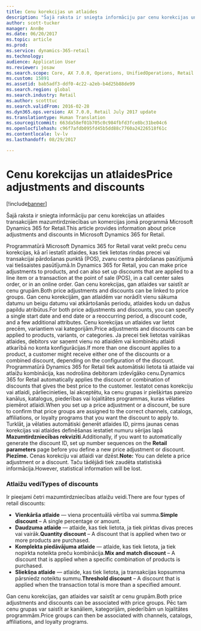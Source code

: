 ```yaml
---
title: Cenu korekcijas un atlaides
description: "Šajā raksta ir sniegta informāciju par cenu korekcijas un atlaides transakcijām mazumtirdzniecības un komercijas jomā programmā Microsoft Dynamics 365 for Retail."
author: scott-tucker
manager: AnnBe
ms.date: 06/20/2017
ms.topic: article
ms.prod: 
ms.service: dynamics-365-retail
ms.technology: 
audience: Application User
ms.reviewer: josaw
ms.search.scope: Core, AX 7.0.0, Operations, UnifiedOperations, Retail
ms.custom: 15891
ms.assetid: bab5adf3-ddf0-4c22-a2eb-b4d25b88de99
ms.search.region: global
ms.search.industry: Retail
ms.author: scotttuc
ms.search.validFrom: 2016-02-28
ms.dyn365.ops.version: AX 7.0.0, Retail July 2017 update
ms.translationtype: Human Translation
ms.sourcegitcommit: 663da58ef01b705c0c984fbfd3fce8bc31be04c6
ms.openlocfilehash: c96f7afdb095fd45b5dd88c7760a24226518f61c
ms.contentlocale: lv-lv
ms.lasthandoff: 08/29/2017

---
```


# <a name="price-adjustments-and-discounts"></a><span data-ttu-id="6fce5-103">Cenu korekcijas un atlaides</span><span class="sxs-lookup"><span data-stu-id="6fce5-103">Price adjustments and discounts</span></span>

[!include[banner](includes/banner.md)]


<span data-ttu-id="6fce5-104">Šajā raksta ir sniegta informāciju par cenu korekcijas un atlaides transakcijām mazumtirdzniecības un komercijas jomā programmā Microsoft Dynamics 365 for Retail.</span><span class="sxs-lookup"><span data-stu-id="6fce5-104">This article provides information about price adjustments and discounts in Microsoft Dynamics 365 for Retail.</span></span>

<span data-ttu-id="6fce5-105">Programmatūrā Microsoft Dynamics 365 for Retail varat veikt preču cenu korekcijas, kā arī iestatīt atlaides, kas tiek lietotas rindas precei vai transakcijai pārdošanas punktā (POS), zvanu centra pārdošanas pasūtījumā vai tiešsaistes pasūtījumā.</span><span class="sxs-lookup"><span data-stu-id="6fce5-105">In Dynamics 365 for Retail, you can make price adjustments to products, and can also set up discounts that are applied to a line item or a transaction at the point of sale (POS), in a call center sales order, or in an online order.</span></span> <span data-ttu-id="6fce5-106">Gan cenu korekcijas, gan atlaides var saistīt ar cenu grupām.</span><span class="sxs-lookup"><span data-stu-id="6fce5-106">Both price adjustments and discounts can be linked to price groups.</span></span> <span data-ttu-id="6fce5-107">Gan cenu korekcijām, gan atlaidēm var norādīt vienu sākuma datumu un beigu datumu vai atkārtošanās periodu, atlaides kodu un dažus papildu atribūtus.</span><span class="sxs-lookup"><span data-stu-id="6fce5-107">For both price adjustments and discounts, you can specify a single start date and end date or a reoccurring period, a discount code, and a few additional attributes.</span></span> <span data-ttu-id="6fce5-108">Cenu korekcijas un atlaides var lietot precēm, variantiem vai kategorijām.</span><span class="sxs-lookup"><span data-stu-id="6fce5-108">Price adjustments and discounts can be applied to products, variants, or categories.</span></span> <span data-ttu-id="6fce5-109">Ja precei tiek lietotas vairākas atlaides, debitors var saņemt vienu no atlaidēm vai kombinētu atlaidi atkarībā no konta konfigurācijas.</span><span class="sxs-lookup"><span data-stu-id="6fce5-109">If more than one discount applies to a product, a customer might receive either one of the discounts or a combined discount, depending on the configuration of the discount.</span></span> <span data-ttu-id="6fce5-110">Programmatūrā Dynamics 365 for Retail tiek automātiski lietota tā atlaide vai atlaižu kombinācija, kas nodrošina debitoram izdevīgāko cenu.</span><span class="sxs-lookup"><span data-stu-id="6fce5-110">Dynamics 365 for Retail automatically applies the discount or combination of discounts that gives the best price to the customer.</span></span> <span data-ttu-id="6fce5-111">Iestatot cenas korekciju vai atlaidi, pārliecinieties, lai akceptētu, ka cenu grupas ir piešķirtas pareizo kanālus, katalogus, piederības vai lojalitātes programmas, kuras vēlaties piemērot atlaidi.</span><span class="sxs-lookup"><span data-stu-id="6fce5-111">When you set up a price adjustment or a discount, be sure to confirm that price groups are assigned to the correct channels, catalogs, affiliations, or loyalty programs that you want the discount to apply to.</span></span> <span data-ttu-id="6fce5-112">Turklāt, ja vēlaties automātiski ģenerēt atlaides ID, pirms jaunas cenas korekcijas vai atlaides definēšanas iestatiet numuru sērijas lapā **Mazumtirdzniecības rekvizīti**.</span><span class="sxs-lookup"><span data-stu-id="6fce5-112">Additionally, if you want to automatically generate the discount ID, set up number sequences on the **Retail parameters** page before you define a new price adjustment or discount.</span></span> <span data-ttu-id="6fce5-113">**Piezīme.** Cenas korekciju vai atlaidi var dzēst.</span><span class="sxs-lookup"><span data-stu-id="6fce5-113">**Note:** You can delete a price adjustment or a discount.</span></span> <span data-ttu-id="6fce5-114">Taču tādējādi tiek zaudēta statistiskā informācija.</span><span class="sxs-lookup"><span data-stu-id="6fce5-114">However, statistical information will be lost.</span></span>

### <a name="types-of-discounts"></a><span data-ttu-id="6fce5-115">Atlaižu vedi</span><span class="sxs-lookup"><span data-stu-id="6fce5-115">Types of discounts</span></span>

<span data-ttu-id="6fce5-116">Ir pieejami četri mazumtirdzniecības atlaižu veidi.</span><span class="sxs-lookup"><span data-stu-id="6fce5-116">There are four types of retail discounts:</span></span>

-   <span data-ttu-id="6fce5-117">**Vienkārša atlaide** — viena procentuālā vērtība vai summa.</span><span class="sxs-lookup"><span data-stu-id="6fce5-117">**Simple discount** – A single percentage or amount.</span></span>
-   <span data-ttu-id="6fce5-118">**Daudzuma atlaide** — atlaide, kas tiek lietota, ja tiek pirktas divas preces vai vairāk.</span><span class="sxs-lookup"><span data-stu-id="6fce5-118">**Quantity discount** – A discount that is applied when two or more products are purchased.</span></span>
-   <span data-ttu-id="6fce5-119">**Komplekta piedāvājuma atlaide** — atlaide, kas tiek lietota, ja tiek nopirkta noteikta preču kombinācija.</span><span class="sxs-lookup"><span data-stu-id="6fce5-119">**Mix and match discount** – A discount that is applied when a specific combination of products is purchased.</span></span>
-   <span data-ttu-id="6fce5-120">**Sliekšņa atlaide** — atlaide, kas tiek lietota, ja transakcijas kopsumma pārsniedz noteiktu summu.</span><span class="sxs-lookup"><span data-stu-id="6fce5-120">**Threshold discount** – A discount that is applied when the transaction total is more than a specified amount.</span></span>

<span data-ttu-id="6fce5-121">Gan cenu korekcijas, gan atlaides var saistīt ar cenu grupām.</span><span class="sxs-lookup"><span data-stu-id="6fce5-121">Both price adjustments and discounts can be associated with price groups.</span></span> <span data-ttu-id="6fce5-122">Pēc tam cenu grupas var saistīt ar kanāliem, kategorijām, piederībām un lojalitātes programmām.</span><span class="sxs-lookup"><span data-stu-id="6fce5-122">Price groups can then be associated with channels, catalogs, affiliations, and loyalty programs.</span></span>




